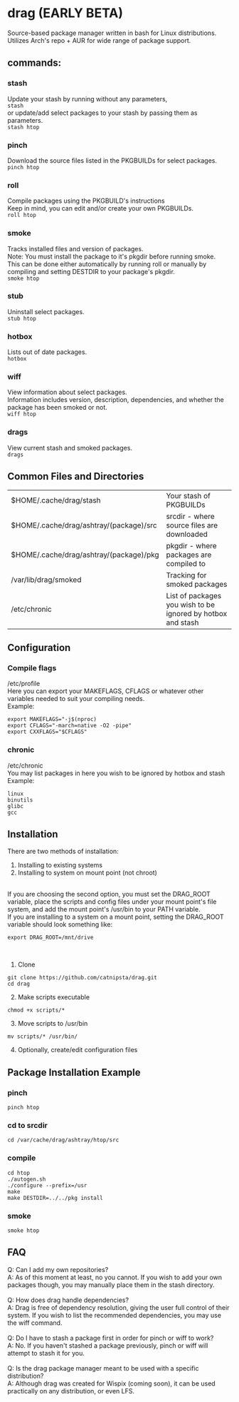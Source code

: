 # drag (EARLY BETA)
Source-based package manager written in bash for Linux distributions.
Utilizes Arch's repo + AUR for wide range of package support.
## commands:
### stash
Update your stash by running without any parameters,</br>
```stash```</br>
or update/add select packages to your stash by passing them as parameters.</br>
```stash htop```
### pinch
Download the source files listed in the PKGBUILDs for select packages.</br>
```pinch htop```
### roll
Compile packages using the PKGBUILD's instructions</br>
Keep in mind, you can edit and/or create your own PKGBUILDs.</br>
```roll htop```
### smoke
Tracks installed files and version of packages.</br>
Note: You must install the package to it's pkgdir before running smoke.</br>
      This can be done either automatically by running roll or manually by compiling and setting DESTDIR to your package's pkgdir.</br>
```smoke htop```
### stub
Uninstall select packages.</br>
```stub htop```
### hotbox
Lists out of date packages.</br>
```hotbox```
### wiff
View information about select packages.</br>
Information includes version, description, dependencies, and whether the package has been smoked or not.</br>
```wiff htop```
### drags
View current stash and smoked packages.</br>
```drags```
## Common Files and Directories
<table>
  <tr>
    <td>$HOME/.cache/drag/stash</td>
    <td>Your stash of PKGBUILDs</td>
  </tr>
  <tr>
    <td>$HOME/.cache/drag/ashtray/(package)/src</td>
    <td>srcdir - where source files are downloaded</td>
  </tr>
  <tr>
    <td>$HOME/.cache/drag/ashtray/(package)/pkg</td>
    <td>pkgdir - where packages are compiled to</td>
  </tr>
  <tr>
    <td>/var/lib/drag/smoked</td>
    <td>Tracking for smoked packages</td>
  </tr>
  <tr>
    <td>/etc/chronic</td>
    <td>List of packages you wish to be ignored by hotbox and stash</td>
  </tr>
</table>

## Configuration
### Compile flags
/etc/profile</br>
Here you can export your MAKEFLAGS, CFLAGS or whatever other variables needed to suit your compiling needs.</br>
Example:
```
export MAKEFLAGS="-j$(nproc)
export CFLAGS="-march=native -O2 -pipe"
export CXXFLAGS="$CFLAGS"
```
### chronic
/etc/chronic</br>
You may list packages in here you wish to be ignored by hotbox and stash</br>
Example:
```
linux
binutils
glibc
gcc
```
## Installation
There are two methods of installation:
  1. Installing to existing systems
  2. Installing to system on mount point (not chroot)
</br>
If you are choosing the second option, you must set the DRAG_ROOT variable, place the scripts and config files under your mount point's file system, and add the mount point's /usr/bin to your PATH variable.</br>
If you are installing to a system on a mount point, setting the DRAG_ROOT variable should look something like:

```
export DRAG_ROOT=/mnt/drive
```
</br>

1. Clone</br>
```
git clone https://github.com/catnipsta/drag.git
cd drag
```
2. Make scripts executable</br>
```
chmod +x scripts/*
```
3. Move scripts to /usr/bin</br>
```
mv scripts/* /usr/bin/
```
4. Optionally, create/edit configuration files
## Package Installation Example
### pinch
```
pinch htop
```
### cd to srcdir
```
cd /var/cache/drag/ashtray/htop/src
```
### compile
```
cd htop
./autogen.sh
./configure --prefix=/usr
make
make DESTDIR=../../pkg install
```
### smoke
```
smoke htop
```
## FAQ
Q: Can I add my own repositories?</br>
A: As of this moment at least, no you cannot. If you wish to add your own packages though, you may manually place them in the stash directory.</br>
</br>
Q: How does drag handle dependencies?</br>
A: Drag is free of dependency resolution, giving the user full control of their system. If you wish to list the recommended dependencies, you may use the wiff command.</br>
</br>
Q: Do I have to stash a package first in order for pinch or wiff to work?</br>
A: No. If you haven't stashed a package previously, pinch or wiff will attempt to stash it for you.</br>
</br>
Q: Is the drag package manager meant to be used with a specific distribution?</br>
A: Although drag was created for Wispix (coming soon), it can be used practically on any distribution, or even LFS.</br>
